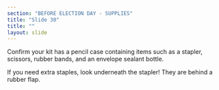 ```yaml
---
section: "BEFORE ELECTION DAY - SUPPLIES"
title: "Slide 30"
title: ""
layout: slide
---
```


Confirm your kit has a pencil case containing items such as a stapler, scissors, rubber bands, and an envelope sealant bottle.

If you need extra staples, look underneath the stapler! They are behind a rubber flap.




